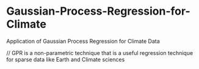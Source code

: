 # Gaussian-Process-Regression-for-Climate
Application of Gaussian Process Regression for Climate Data

// GPR is a non-parametric technique that is a useful regression technique for sparse data like Earth and Climate sciences
